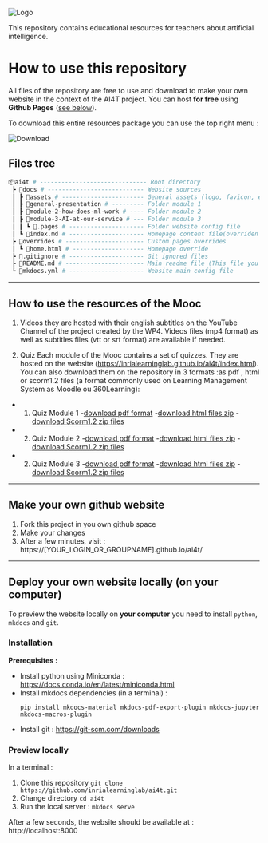 ![Logo](https://user-images.githubusercontent.com/5736114/133277346-2bf4460c-9a3d-48a7-a28c-6f81fc7f709c.png)

This repository contains educational resources for teachers about artificial intelligence.

# How to use this repository

All files of the repository are free to use and download to make your own website in the context of the AI4T project. You can host **for free** using **Github Pages** ([see below](#make-your-own-github-website)).

To download this entire resources package you can use the top right menu :

![Download](https://user-images.githubusercontent.com/5736114/133274837-b30bf8fa-abb7-4c15-98cc-a6d87d41f6a8.png)


## Files tree

```bash
📦ai4t # ------------------------------ Root directory
 ┣ 📂docs # --------------------------- Website sources
 ┃ ┣ 📂assets # ----------------------- General assets (logo, favicon, etc)
 ┃ ┣ 📂general-presentation # --------- Folder module 1
 ┃ ┣ 📂module-2-how-does-ml-work # ---- Folder module 2
 ┃ ┣ 📂module-3-AI-at-our-service # --- Folder module 3
 ┃ ┃ ┗ 📜.pages # --------------------- Folder website config file
 ┃ ┗ 📜index.md # --------------------- Homepage content file(overriden by home.html)
 ┣ 📂overrides # ---------------------- Custom pages overrides
 ┃ ┗ 📜home.html # -------------------- Homepage override
 ┣ 📜.gitignore # --------------------- Git ignored files
 ┣ 📜README.md # ---------------------- Main readme file (This file you're reading)
 ┗ 📜mkdocs.yml # --------------------- Website main config file
```
--------

## How to use the resources of the Mooc

1. Videos
they are hosted with their english subtitles on the YouTube Channel of the project created by the WP4.
Videos files (mp4 format) as well as subtitles files (vtt or srt format) are available if needed.

2. Quiz
Each module of the Mooc contains a set of quizzes. They are hosted on the website (https://inrialearninglab.github.io/ai4t/index.html).
You can also download them on the repository in 3 formats :as pdf , html or scorm1.2 files (a format commonly used on Learning Management System as Moodle ou 360Learning):
* 1.	Quiz Module 1
-[download pdf format](https://github.com/inrialearninglab/ai4t/blob/main/docs/module-1-what-is-meant-by-ai/1-4-quiz-module-1/Quiz-1-ressources/PDF/AI4T-quiz-module3-artificial-intelligence-at-our-service.pdf)
-[download html files zip](https://github.com/inrialearninglab/ai4t/blob/main/docs/module-1-what-is-meant-by-ai/1-4-quiz-module-1/Quiz-1-ressources/HTML.zip)
-[download Scorm1.2 zip files](https://github.com/inrialearninglab/ai4t/blob/main/docs/module-1-what-is-meant-by-ai/1-4-quiz-module-1/Quiz-1-ressources/SCORM.zip)
* 2.	Quiz Module 2
-[download pdf format](https://github.com/inrialearninglab/ai4t/tree/main/docs/module-2-how-does-ml-work/2-4-quiz-module-2/Quiz-2-ressources/PDF)
-[download html files zip](https://github.com/inrialearninglab/ai4t/blob/main/docs/module-2-how-does-ml-work/2-4-quiz-module-2/Quiz-2-ressources/HTML.zip)
-[download Scorm1.2 zip files](https://github.com/inrialearninglab/ai4t/blob/main/docs/module-2-how-does-ml-work/2-4-quiz-module-2/Quiz-2-ressources/SCORM.zip)
* 2.	Quiz Module 3
-[download pdf format](https://github.com/inrialearninglab/ai4t/tree/main/docs/module-3-AI-at-our-service/3-4-quiz-module-3/Quiz-3-ressources/PDF)
-[download html files zip](https://github.com/inrialearninglab/ai4t/blob/main/docs/module-3-AI-at-our-service/3-4-quiz-module-3/Quiz-3-ressources/HTML.zip)
-[download Scorm1.2 zip files](https://github.com/inrialearninglab/ai4t/blob/main/docs/module-3-AI-at-our-service/3-4-quiz-module-3/Quiz-3-ressources/SCORM.zip)


--------

## Make your own github website

1. Fork this project in you own github space
2. Make your changes
3. After a few minutes, visit : https://[YOUR_LOGIN_OR_GROUPNAME].github.io/ai4t/

--------

## Deploy your own website locally (on your computer)

To preview the website locally on **your computer** you need to install `python`, `mkdocs` and `git`.

### Installation

**Prerequisites :**
- Install python using Miniconda : https://docs.conda.io/en/latest/miniconda.html
- Install mkdocs dependencies (in a terminal) :
  ```shell
  pip install mkdocs-material mkdocs-pdf-export-plugin mkdocs-jupyter mkdocs-macros-plugin
  ```
- Install git : https://git-scm.com/downloads

### Preview locally

In a terminal :

1. Clone this repository `git clone https://github.com/inrialearninglab/ai4t.git`
2. Change directory `cd ai4t`
3. Run the local server : `mkdocs serve`

After a few seconds, the website should be available at : http://localhost:8000
